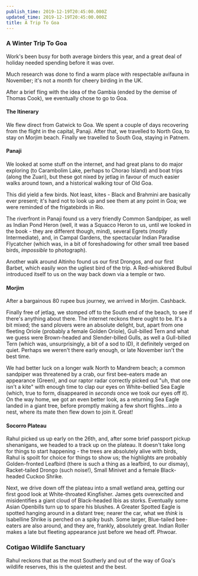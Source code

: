 ```yaml
---
publish_time: 2019-12-19T20:45:00.000Z
updated_time: 2019-12-19T20:45:00.000Z
title: A Trip To Goa
---
```


### A Winter Trip To Goa

Work's been busy for both average birders this year, and a great deal
of holiday needed spending before it was over.

Much research was done to find a warm place with respectable avifauna
in November; it's not a month for cheery birding in the UK.

After a brief fling with the idea of the Gambia (ended by the demise
of Thomas Cook), we eventually chose to go to Goa.

#### The Itinerary

We flew direct from Gatwick to Goa. We spent a couple of days
recovering from the flight in the capital, Panaji. After that, we
travelled to North Goa, to stay on Morjim beach. Finally we travelled
to South Goa, staying in Patnem.

#### Panaji

We looked at some stuff on the internet, and had great plans to do
major exploring (to Carambolim Lake, perhaps to Chorao Island) and
boat trips (along the Zuari), but these got nixed by jetlag in favour
of much easier walks around town, and a historical walking tour of Old
Goa.

This did yield a few birds. Not least, kites - Black and Brahmini are
basically ever present; it's hard not to look up and see them at any
point in Goa; we were reminded of the frigatebirds in Rio.

The riverfront in Panaji found us a very friendly Common Sandpiper, as
well as Indian Pond Heron (well, it was a Squacco Heron to us, until
we looked in the book - they are different though, mind), several
Egrets (mostly Intermediate), and, in Campal Gardens, the spectacular
Indian Paradise Flycatcher (which was, in a bit of foreshadowing for
other small tree based birds, _impossible_ to photograph).

Another walk around Altinho found us our first Drongos, and our first
Barbet, which easily won the ugliest bird of the trip. A Red-whiskered
Bulbul introduced itself to us on the way back down via a temple or
two.

#### Morjim

After a bargainous 80 rupee bus journey, we arrived in Morjim. Cashback.

Finally free of jetlag, we stomped off to the South end of the beach,
to see if there's anything about there. The internet reckons there
ought to be. It's a bit mixed; the sand plovers were an absolute
delight, but, apart from one fleeting Oriole (probably a female Golden
Oriole), Gull-billed Tern and what we guess were Brown-headed and
Slender-billed Gulls, as well a Gull-billed Tern (which was,
unsurprisingly, a bit of a sod to ID), it definitely verged on
quiet. Perhaps we weren't there early enough, or late November isn't
the best time.

We had better luck on a longer walk North to Mandrem beach; a common
sandpiper was threatened by a crab, our first bee-eaters made an
appearance (Green), and our raptor radar correctly picked out "uh,
that one isn't a kite" with enough time to clap our eyes on
White-bellied Sea Eagle (which, true to form, disappeared in _seconds_
once we took our eyes off it). On the way home, we got an even better
look, as a returning Sea Eagle landed in a giant tree, before promptly
making a few short flights...into a nest, where its mate then flew
down to join it. Great!

#### Socorro Plateau

Rahul picked us up early on the 26th, and, after some brief passport
pickup shenanigans, we headed to a track up on the plateau. It doesn't
take long for things to start happening - the trees are absolutely
alive with birds, Rahul is spoilt for choice for things to show us;
the highlights are probably Golden-fronted Leafbird (there is such a
thing as a leafbird, to our dismay), Racket-tailed Drongo (such
noise!), Small Minivet and a female Black-headed Cuckoo Shrike.

Next, we drive down off the plateau into a small wetland area, getting
our first good look at White-throated Kingfisher. James gets
overexcited and misidentifies a giant cloud of Black-headed Ibis as
storks. Eventually some Asian Openbills turn up to spare his
blushes. A Greater Spotted Eagle is spotted hanging around in a
distant tree; nearer the car, what we _think_ is Isabelline Shrike is
perched on a spiky bush. Some larger, Blue-tailed bee-eaters are also
around, and they are, frankly, absolutely great. Indian Roller makes a
late but fleeting appearance just before we head off. Phwoar.

### Cotigao Wildlife Sanctuary

Rahul reckons that as the most Southerly and out of the way of Goa's
wildlife reserves, this is the quietest and the best.